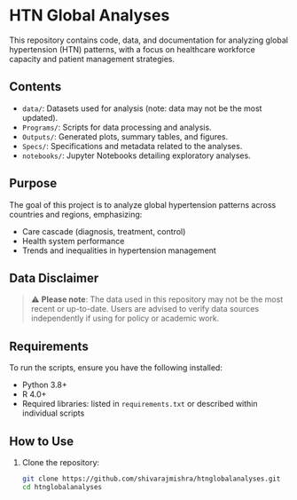 # HTN Global Analyses

This repository contains code, data, and documentation for analyzing global hypertension (HTN) patterns, with a focus on healthcare workforce capacity and patient management strategies.

## Contents

- `data/`: Datasets used for analysis (note: data may not be the most updated).
- `Programs/`: Scripts for data processing and analysis.
- `Outputs/`: Generated plots, summary tables, and figures.
- `Specs/`: Specifications and metadata related to the analyses.
- `notebooks/`: Jupyter Notebooks detailing exploratory analyses.

## Purpose

The goal of this project is to analyze global hypertension patterns across countries and regions, emphasizing:

- Care cascade (diagnosis, treatment, control)
- Health system performance
- Trends and inequalities in hypertension management

## Data Disclaimer

> ⚠️ **Please note**: The data used in this repository may not be the most recent or up-to-date. Users are advised to verify data sources independently if using for policy or academic work.

## Requirements

To run the scripts, ensure you have the following installed:

- Python 3.8+
- R 4.0+
- Required libraries: listed in `requirements.txt` or described within individual scripts

## How to Use

1. Clone the repository:
   ```bash
   git clone https://github.com/shivarajmishra/htnglobalanalyses.git
   cd htnglobalanalyses
